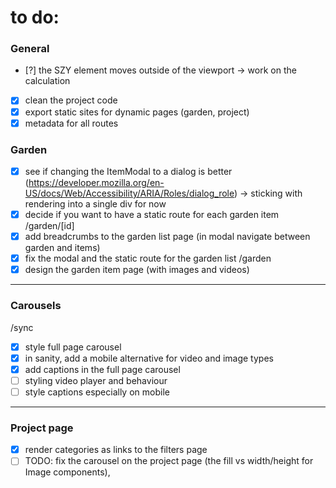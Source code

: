 # to do:

### General

- [?] the SZY element moves outside of the viewport -> work on the calculation
- [x] clean the project code
- [x] export static sites for dynamic pages (garden, project)
- [x] metadata for all routes

### Garden

- [x] see if changing the ItemModal to a dialog is better (https://developer.mozilla.org/en-US/docs/Web/Accessibility/ARIA/Roles/dialog_role) -> sticking with rendering into a single div for now
- [x] decide if you want to have a static route for each garden item /garden/[id]
- [x] add breadcrumbs to the garden list page (in modal navigate between garden and items)
- [x] fix the modal and the static route for the garden list /garden
- [x] design the garden item page (with images and videos)

---

### Carousels

/sync

- [x] style full page carousel
- [x] in sanity, add a mobile alternative for video and image types
- [x] add captions in the full page carousel
- [ ] styling video player and behaviour
- [ ] style captions especially on mobile

---

### Project page

- [x] render categories as links to the filters page
- [ ] TODO: fix the carousel on the project page (the fill vs width/height for Image components),
